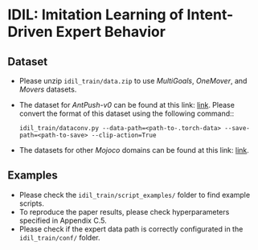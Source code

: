 # IDIL: Imitation Learning of Intent-Driven Expert Behavior

## Dataset
* Please unzip `idil_train/data.zip` to use *MultiGoals*, *OneMover*, and *Movers* datasets.

* The dataset for *AntPush-v0* can be found at this link: [link](https://github.com/id9502/Option-GAIL/tree/main/data/mujoco).
Please convert the format of this dataset using the following command::
  ```
  idil_train/dataconv.py --data-path=<path-to-.torch-data> --save-path=<path-to-save> --clip-action=True
  ``` 

* The datasets for other *Mojoco* domains can be found at this link: [link](https://github.com/Div99/IQ-Learn/tree/main/iq_learn/experts).


## Examples
* Please check the `idil_train/script_examples/` folder to find example scripts. 
* To reproduce the paper results, please check hyperparameters specified in Appendix C.5.
* Please check if the expert data path is correctly configurated in the `idil_train/conf/` folder.


